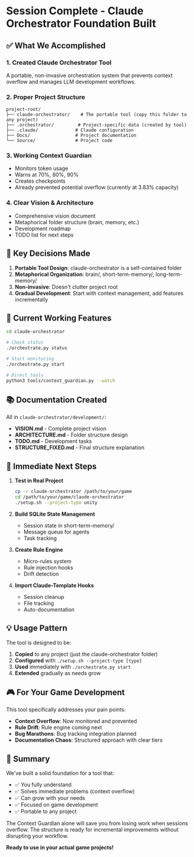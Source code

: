 # Session Complete - Claude Orchestrator Foundation Built

## ✅ What We Accomplished

### 1. Created Claude Orchestrator Tool
A portable, non-invasive orchestration system that prevents context overflow and manages LLM development workflows.

### 2. Proper Project Structure
```
project-root/
├── claude-orchestrator/    # The portable tool (copy this folder to any project)
├── .orchestrator/         # Project-specific data (created by tool)
├── .claude/              # Claude configuration
├── Docs/                 # Project documentation
└── Source/               # Project code
```

### 3. Working Context Guardian
- Monitors token usage
- Warns at 70%, 80%, 90%
- Creates checkpoints
- Already prevented potential overflow (currently at 3.83% capacity)

### 4. Clear Vision & Architecture
- Comprehensive vision document
- Metaphorical folder structure (brain, memory, etc.)
- Development roadmap
- TODO list for next steps

## 🎯 Key Decisions Made

1. **Portable Tool Design**: claude-orchestrator is a self-contained folder
2. **Metaphorical Organization**: brain/, short-term-memory/, long-term-memory/
3. **Non-invasive**: Doesn't clutter project root
4. **Gradual Development**: Start with context management, add features incrementally

## 🔧 Current Working Features

```bash
cd claude-orchestrator

# Check status
./orchestrate.py status

# Start monitoring  
./orchestrate.py start

# Direct tools
python3 tools/context_guardian.py --watch
```

## 📚 Documentation Created

All in `claude-orchestrator/development/`:
- **VISION.md** - Complete project vision
- **ARCHITECTURE.md** - Folder structure design
- **TODO.md** - Development tasks
- **STRUCTURE_FIXED.md** - Final structure explanation

## 🚀 Immediate Next Steps

1. **Test in Real Project**
   ```bash
   cp -r claude-orchestrator /path/to/your/game
   cd /path/to/your/game/claude-orchestrator
   ./setup.sh --project-type unity
   ```

2. **Build SQLite State Management**
   - Session state in short-term-memory/
   - Message queue for agents
   - Task tracking

3. **Create Rule Engine**
   - Micro-rules system
   - Rule injection hooks
   - Drift detection

4. **Import Claude-Template Hooks**
   - Session cleanup
   - File tracking
   - Auto-documentation

## 💡 Usage Pattern

The tool is designed to be:
1. **Copied** to any project (just the claude-orchestrator folder)
2. **Configured** with `./setup.sh --project-type [type]`
3. **Used** immediately with `./orchestrate.py start`
4. **Extended** gradually as needs grow

## 🎮 For Your Game Development

This tool specifically addresses your pain points:
- **Context Overflow**: Now monitored and prevented
- **Rule Drift**: Rule engine coming next
- **Bug Marathons**: Bug tracking integration planned
- **Documentation Chaos**: Structured approach with clear tiers

## 📝 Summary

We've built a solid foundation for a tool that:
- ✅ You fully understand
- ✅ Solves immediate problems (context overflow)
- ✅ Can grow with your needs
- ✅ Focused on game development
- ✅ Portable to any project

The Context Guardian alone will save you from losing work when sessions overflow. The structure is ready for incremental improvements without disrupting your workflow.

**Ready to use in your actual game projects!**
